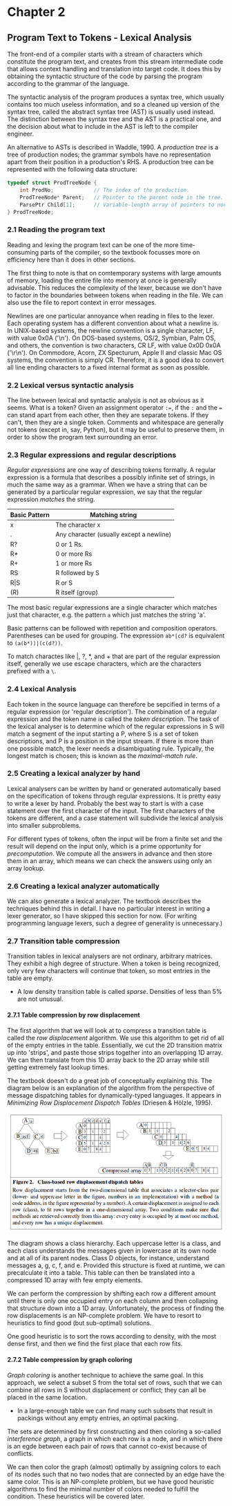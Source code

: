 # Chapter 2
## Program Text to Tokens - Lexical Analysis

The front-end of a compiler starts with a stream of characters which constitute the program text, and creates from this stream intermediate code that allows context handling and translation into target code. It does this by obtaining the syntactic structure of the code by parsing the program according to the grammar of the language.

The syntactic analysis of the program produces a syntax tree, which usually contains too much useless information, and so a cleaned up version of the syntax tree, called the abstract syntax tree (AST) is usually used instead. The distinction between the syntax tree and the AST is a practical one, and the decision about what to include in the AST is left to the compiler engineer.

An alternative to ASTs is described in Waddle, 1990. A *production tree* is a tree of production nodes; the grammar symbols have no representation apart from their position in a production's RHS. A production tree can be represented with the following data structure:

``` C
typedef struct ProdTreeNode {
    int ProdNo;             // The index of the production.
    ProdTreeNode* Parent;   // Pointer to the parent node in the tree.
    ParsePtr Child[1];      // Variable-length array of pointers to node's child (rhs) nodes.
} ProdTreeNode;
```

### 2.1 Reading the program text

Reading and lexing the program text can be one of the more time-consuming parts of the compiler, so the textbook focusses more on efficiency here than it does in other sections.

The first thing to note is that on comtemporary systems with large amounts of memory, loading the entire file into memory at once is generally advisable. This reduces the complexity of the lexer, because we don't have to factor in the boundaries between tokens when reading in the file. We can also use the file to report context in error messages. 

Newlines are one particular annoyance when reading in files to the lexer. Each operating system has a different convention about what a newline is. In UNIX-based systems, the newline convention is a single character, LF, with value 0x0A ('\n'). On DOS-based systems, OS/2, Symbian, Palm OS, and others, the convention is two characters, CR LF, with value 0x0D 0x0A ('\r\n'). On Commodore, Acorn, ZX Specturum, Apple II and classic Mac OS systems, the convention is simply CR. Therefore, it is a good idea to convert all line ending characters to a fixed internal format as soon as possible.

### 2.2 Lexical versus syntactic analysis

The line between lexical and syntactic analysis is not as obvious as it seems. What is a token? Given an assignment operator `:=`, if the `:` and the `=` can stand apart from each other, then they are separate tokens. If they can't, then they are a single token. Comments and whitespace are generally not tokens (except in, say, Python), but it may be useful to preserve them, in order to show the program text surrounding an error.

### 2.3 Regular expressions and regular descriptions

*Regular expressions* are one way of describing tokens formally. A regular expression is a formula that describes a possibly infinite set of strings, in much the same way as a grammar. When we have a string that can be generated by a particular regular expression, we say that the regular expression *matches* the string.

| Basic Pattern | Matching string                           |
|---------------|-------------------------------------------|
| x             | The character x                           |
| .             | Any character (usually except a newline)  |
| R?            | 0 or 1 Rs.                                |
| R*            | 0 or more Rs                              |
| R+            | 1 or more Rs                              |
| RS            | R followed by S                           |
| R\|S          | R or S                                    |
| (R)           | R itself (group)                          |

The most basic regular expressions are a single character which matches just that character, e.g. the pattern `a` which just matches the string 'a'.

Basic patterns can be followed with repetition and composition operators. Parentheses can be used for grouping. The expression `ab*|cd?` is equivalent to `(a(b*))|(c(d?))`.

To match charactes like |, ?, *, and + that are part of the regular expression itself, generally we use escape characters, which are the characters prefixed with a `\`.

### 2.4 Lexical Analysis

Each token in the source language can therefore be sepcified in terms of a regular expression (or 'regular description'). The combination of a regular expression and the token name is called the *token description*. The task of the lexical analyser is to determine which of the regular expressions in S will match a segment of the input starting a P, where S is a set of token descriptions, and P is a position in the input stream. If there is more than one possible match, the lexer needs a disambiguating rule. Typically, the longest match is chosen; this is known as the *maximal-match rule*.

### 2.5 Creating a lexical analyzer by hand

Lexical analysers can be written by hand or generated automatically based on the specification of tokens through regular expressions. It is pretty easy to write a lexer by hand. Probably the best way to start is with a case statement over the first character of the input. The first characters of the tokens are different, and a case statement will subdivide the lexical analysis into smaller subproblems.

For different types of tokens, often the input will be from a finite set and the result will depend on the input only, which is a prime opportunity for *precomputation*. We compute all the answers in advance and then store them in an array, which means we can check the answers using only an array lookup.

### 2.6 Creating a lexical analyzer automatically

We can also generate a lexical analyzer. The textbook describes the techniques behind this in detail. I have no particular interest in writing a lexer generator, so I have skipped this section for now. (For writing programming language lexers, such a degree of generality is unnecessary.)

### 2.7 Transition table compression

Transition tables in lexical analysers are not ordinary, arbitrary matrices. They exhibit a high degree of structure. When a token is being recognized, only very few characters will continue that token, so most entries in the table are empty.

- A low density transition table is called *sparse*. Densities of less than 5% are not unusual.

#### 2.7.1 Table compression by row displacement

The first algorithm that we will look at to compress a transition table is called the *row displacement* algorithm. We use this algorithm to get rid of all of the empty entries in the table. Essentially, we cut the 2D transition matrix up into 'strips', and paste those strips together into an overlapping 1D array. We can then translate from this 1D array back to the 2D array while still getting extremely fast lookup times.

The textbook doesn't do a great job of conceptually explaining this. The diagram below is an explanation of the algorithm from the perspective of message dispatching tables for dynamically-typed languages. It appears in *Minimizing Row Displacement Dispatch Tables* (Driesen & Hölzle, 1995).

![row displacement](../res/row_displacement.png)

The diagram shows a class hierarchy. Each uppercase letter is a class, and each class understands the messages given in lowercase at its own node and at all of its parent nodes. Class D objects, for instance, understand messages a, g, c, f, and e. Provided this structure is fixed at runtime, we can precalculate it into a table. This table can then be translated into a compressed 1D array with few empty elements.

We can perform the compression by shifting each row a different amount until there is only one occupied entry on each column and then collapsing that structure down into a 1D array. Unfortunately, the process of finding the row displacements is an NP-complete problem. We have to resort to heuristics to find good (but sub-optimal) solutions.

One good heuristic is to sort the rows according to density, with the most dense first, and then we find the first place that each row fits.

#### 2.7.2 Table compression by graph coloring

*Graph coloring* is another technique to achieve the same goal. In this approach, we select a subset S from the total set of rows, such that we can combine all rows in S without displacement or conflict; they can all be placed in the same location.

- In a large-enough table we can find many such subsets that result in packings without any empty entries, an optimal packing.

The sets are determined by first constructing and then coloring a so-called *interference graph*, a graph in which each row is a node, and in which there is an egde between each pair of rows that cannot co-exist because of conflicts.

We can then color the graph (almost) optimally by assigning colors to each of its nodes such that no two nodes that are connected by an edge have the same color. This is an NP-complete problem, but we have good heuristic algorithms to find the minimal number of colors needed to fulfill the condition. These heuristics will be covered later.